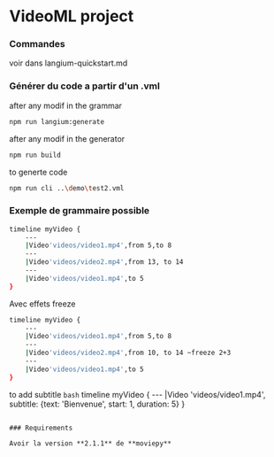 # VideoML project
### Commandes 
voir dans langium-quickstart.md
### Générer du code a partir d'un .vml

after any modif in the grammar 
```bash
npm run langium:generate
```
 after any modif in the generator
 ```bash
npm run build
 ```


 to generte code
```bash
npm run cli ..\demo\test2.vml 
```

### Exemple de grammaire possible 
```bash
timeline myVideo {
    ---
    |Video'videos/video1.mp4',from 5,to 8
    ---
    |Video'videos/video2.mp4',from 13, to 14
    ---
    |Video'videos/video1.mp4',to 5
}

```
Avec effets freeze

```bash
timeline myVideo {
    ---
    |Video'videos/video1.mp4',from 5,to 8
    ---
    |Video'videos/video2.mp4',from 10, to 14 ~freeze 2+3
    ---
    |Video'videos/video1.mp4',to 5
}
```


to add subtitle 
```bash```
timeline myVideo {
    ---
    |Video 'videos/video1.mp4', subtitle: {text: 'Bienvenue', start: 1, duration: 5}
}
```

### Requirements

Avoir la version **2.1.1** de **moviepy**